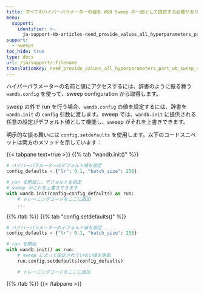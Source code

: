```yaml
---
title: すべてのハイパーパラメーターの値を W&B Sweep の一部として提供する必要がありますか。デフォルト値を設定できますか？
menu:
  support:
    identifier: >-
      ja-support-kb-articles-need_provide_values_all_hyperparameters_part_wb_sweep_set
support:
  - sweeps
toc_hide: true
type: docs
url: /ja/support/:filename
translationKey: need_provide_values_all_hyperparameters_part_wb_sweep_set
---
```

ハイパーパラメーターの名前と値にアクセスするには、辞書のように振る舞う `wandb.config` を使って、sweep configuration から取得します。

sweep の外で run を行う場合、`wandb.config` の値を設定するには、辞書を `wandb.init` の `config` 引数に渡します。sweep では、`wandb.init` に提供される任意の設定がデフォルト値として機能し、sweep がそれを上書きできます。

明示的な振る舞いには `config.setdefaults` を使用します。以下のコードスニペットは両方のメソッドを示しています：

{{< tabpane text=true >}}
{{% tab "wandb.init()" %}}
```python
# ハイパーパラメーターのデフォルト値を設定
config_defaults = {"lr": 0.1, "batch_size": 256}

# run を開始し、デフォルトを指定
# sweep がこれを上書きできます
with wandb.init(config=config_defaults) as run:
    # トレーニングコードをここに追加
    ...
```
{{% /tab %}}
{{% tab "config.setdefaults()" %}}
```python
# ハイパーパラメーターのデフォルト値を設定
config_defaults = {"lr": 0.1, "batch_size": 256}

# run を開始
with wandb.init() as run:
    # sweep によって設定されていない値を更新
    run.config.setdefaults(config_defaults)

    # トレーニングコードをここに追加
```
{{% /tab %}}
{{< /tabpane >}}